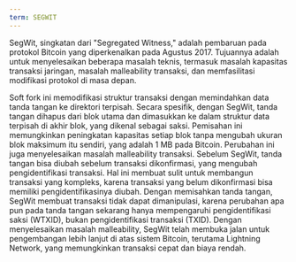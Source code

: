 ```yaml
---
term: SEGWIT
---
```


SegWit, singkatan dari "Segregated Witness," adalah pembaruan pada protokol Bitcoin yang diperkenalkan pada Agustus 2017. Tujuannya adalah untuk menyelesaikan beberapa masalah teknis, termasuk masalah kapasitas transaksi jaringan, masalah malleability transaksi, dan memfasilitasi modifikasi protokol di masa depan.

Soft fork ini memodifikasi struktur transaksi dengan memindahkan data tanda tangan ke direktori terpisah. Secara spesifik, dengan SegWit, tanda tangan dihapus dari blok utama dan dimasukkan ke dalam struktur data terpisah di akhir blok, yang dikenal sebagai saksi. Pemisahan ini memungkinkan peningkatan kapasitas setiap blok tanpa mengubah ukuran blok maksimum itu sendiri, yang adalah 1 MB pada Bitcoin. Perubahan ini juga menyelesaikan masalah malleability transaksi. Sebelum SegWit, tanda tangan bisa diubah sebelum transaksi dikonfirmasi, yang mengubah pengidentifikasi transaksi. Hal ini membuat sulit untuk membangun transaksi yang kompleks, karena transaksi yang belum dikonfirmasi bisa memiliki pengidentifikasinya diubah. Dengan memisahkan tanda tangan, SegWit membuat transaksi tidak dapat dimanipulasi, karena perubahan apa pun pada tanda tangan sekarang hanya mempengaruhi pengidentifikasi saksi (WTXID), bukan pengidentifikasi transaksi (TXID). Dengan menyelesaikan masalah malleability, SegWit telah membuka jalan untuk pengembangan lebih lanjut di atas sistem Bitcoin, terutama Lightning Network, yang memungkinkan transaksi cepat dan biaya rendah.